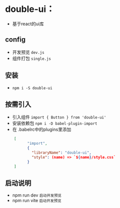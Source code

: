 # double-ui：
- 基于react的ui库

## config
- 开发预览 `dev.js`
- 组件打包 `single.js`


## 安装
- `npm i -S double-ui`

## 按需引入
- 引入组件 `import { Button } from 'double-ui'`
- 安装依赖包   `npm i -D babel-plugin-import`
- 在 .babelrc中的plugins里添加
```json
    [
          "import",
          {
            "libraryName": "double-ui",
            "style": (name) => `${name}/style.css`
          }
    ]
```

## 启动说明
- npm run dev ` 启动开发预览 `
- npm run vite ` 启动开发预览 `
    
